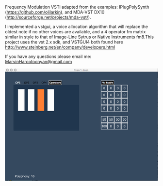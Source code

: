 Frequency Modulation VSTi adapted from the examples:
IPlugPolySynth (https://github.com/olilarkin), and 
MDA-VST DX10 (http://sourceforge.net/projects/mda-vst/).

I implemented a vstgui, a voice allocation algorithm that 
will replace the oldest note if no other voices are available,
and a 4 operator fm matrix similar in style to that of Image-Line 
Sytrus or Native Instruments fm8.This project uses the vst 2.x sdk, 
and VSTGUI4 both found here http://www.steinberg.net/en/company/developers.html

If you have any questions please email me: MarvinHarootoonyan@gmail.com

![Alt text](https://github.com/marvinh/FmSynthVST/blob/master/fms4_Screen_Shot.png "fms4 screen shot")
